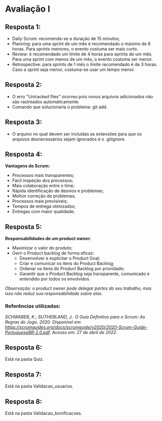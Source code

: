 # Avaliação I

## Resposta 1:

- Daily Scrum: recomenda-se a duração de 15 minutos;
- Planning: para uma sprint de um mês é recomendado o máximo de 8 horas. Para sprints menores, o evento costuma ser mais curto.
- Review: é recomendado um limite de 4 horas para sprints de um mês. Para uma sprint com menos de um mês, o evento costuma ser menor.
- Retrospective: para sprints de 1 mês o limite recomendado é de 3 horas. Caso a sprint seja menor, costuma-se usar um tempo menor.

## Resposta 2:

- O erro "Untracked files" ocorreu pois novos arquivos adicionados não são rastreados automaticamente.
- Comando que solucionaria o problema: git add.

## Resposta 3:

- O arquivo no qual devem ser incluídas as extensões para que os arquivos desnecessários sejam ignorados é o .gitignore.

## Resposta 4:

**Vantagens do Scrum:**

- Processos mais transparentes;
- Fácil inspeção dos processos;
- Mais colaboração entre o time;
- Rápida identificação de desvios e problemas;
- Melhor correção de problemas;
- Processos mais previsíveis;
- Tempos de entrega otimizados;
- Entregas com maior qualidade;

## Resposta 5:

**Responsabilidades de um product owner:**

- Maximizar o valor do produto;
- Gerir o Product backlog de forma eficaz:
	- Desenvolver e explicitar o Product Goal;
	- Criar e comunicar os itens do Product Backlog;
	- Ordenar os itens do Product Backlog por prioridade;
	- Garantir que o Product Backlog seja transparente, comunicado e entendido por todos os envolvidos.

*Observação: o product owner pode delegar partes do seu trabalho, mas isso não reduz sua responsabilidade sobre elas.*

### Referências utilizadas:

*SCHWABER, K.; SUTHERLAND, J.. O Guia Definitivo para o Scrum: As Regras do Jogo. 2020. Disponível em: <https://scrumguides.org/docs/scrumguide/v2020/2020-Scrum-Guide-PortugueseBR-2.0.pdf>. Acesso  em: 27 de abril de 2022.*

## Resposta 6:

Está na pasta Quiz. 

## Resposta 7:

Está na pasta Validacao_usuarios. 

## Resposta 8:

Está na pasta Validacao_bonificacoes.